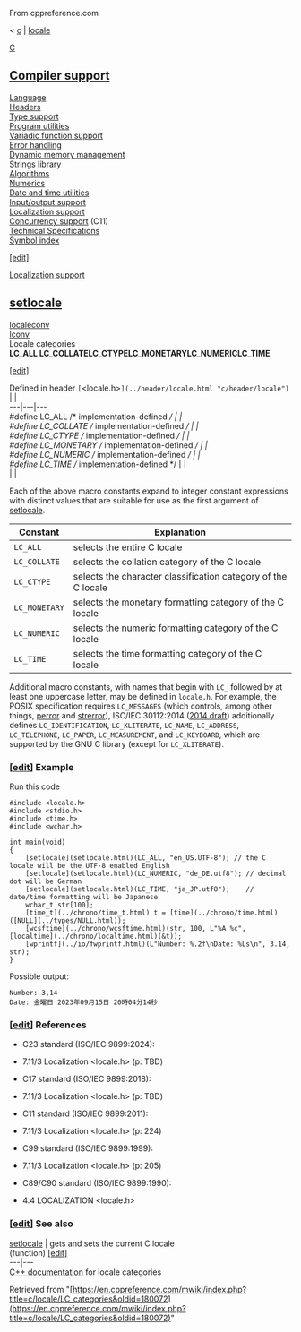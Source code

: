 From cppreference.com

< [c](../../c.html "c")‎ | [locale](../locale.html "c/locale")

[ C](../../c.html "c")

[Compiler support](../compiler_support.html "c/compiler support")  
---  
[Language](../language.html "c/language")  
[Headers](../header.html "c/header")  
[Type support](../types.html "c/types")  
[Program utilities](../program.html "c/program")  
[Variadic function support](../variadic.html "c/variadic")  
[Error handling](../error.html "c/error")  
[Dynamic memory management](../memory.html "c/memory")  
[Strings library](../string.html "c/string")  
[Algorithms](../algorithm.html "c/algorithm")  
[Numerics](../numeric.html "c/numeric")  
[Date and time utilities](../chrono.html "c/chrono")  
[Input/output support](../io.html "c/io")  
[Localization support](../locale.html "c/locale")  
[Concurrency support](../thread.html "c/thread") (C11)  
[Technical Specifications](../experimental.html "c/experimental")  
[Symbol index](../index.html "c/symbol index")  
  
[[edit]](https://en.cppreference.com/mwiki/index.php?title=Template:c/navbar_content&action=edit)

[ Localization support](../locale.html "c/locale")

[setlocale](setlocale.html "c/locale/setlocale")  
---  
[localeconv](localeconv.html "c/locale/localeconv")  
[lconv](lconv.html "c/locale/lconv")  
Locale categories  
**LC_ALL LC_COLLATELC_CTYPELC_MONETARYLC_NUMERICLC_TIME**  
  
[[edit]](https://en.cppreference.com/mwiki/index.php?title=Template:c/locale/navbar_content&action=edit)

Defined in header `[`<locale.h>`](../header/locale.html "c/header/locale")` |  |   
---|---|---  
#define LC_ALL /* implementation-defined */ |  |   
#define LC_COLLATE /* implementation-defined */ |  |   
#define LC_CTYPE /* implementation-defined */ |  |   
#define LC_MONETARY /* implementation-defined */ |  |   
#define LC_NUMERIC /* implementation-defined */ |  |   
#define LC_TIME /* implementation-defined */ |  |   
| |   
  
Each of the above macro constants expand to integer constant expressions with distinct values that are suitable for use as the first argument of [setlocale](setlocale.html "c/locale/setlocale"). 

Constant  |  Explanation   
---|---  
`LC_ALL` |  selects the entire C locale   
`LC_COLLATE` |  selects the collation category of the C locale   
`LC_CTYPE` |  selects the character classification category of the C locale   
`LC_MONETARY` |  selects the monetary formatting category of the C locale   
`LC_NUMERIC` |  selects the numeric formatting category of the C locale   
`LC_TIME` |  selects the time formatting category of the C locale   
  
Additional macro constants, with names that begin with `LC_` followed by at least one uppercase letter, may be defined in `locale.h`. For example, the POSIX specification requires `LC_MESSAGES` (which controls, among other things, [perror](../io/perror.html "c/io/perror") and [strerror](../string/byte/strerror.html "c/string/byte/strerror")), ISO/IEC 30112:2014 ([2014 draft](https://www.open-std.org/JTC1/SC35/WG5/docs/30112d10.pdf)) additionally defines `LC_IDENTIFICATION`, `LC_XLITERATE`, `LC_NAME`, `LC_ADDRESS`, `LC_TELEPHONE`, `LC_PAPER`, `LC_MEASUREMENT`, and `LC_KEYBOARD`, which are supported by the GNU C library (except for `LC_XLITERATE`). 

### [[edit](https://en.cppreference.com/mwiki/index.php?title=c/locale/LC_categories&action=edit&section=1 "Edit section: Example")] Example

Run this code
    
    
    #include <locale.h>
    #include <stdio.h>
    #include <time.h>
    #include <wchar.h>
     
    int main(void)
    {
        [setlocale](setlocale.html)(LC_ALL, "en_US.UTF-8"); // the C locale will be the UTF-8 enabled English
        [setlocale](setlocale.html)(LC_NUMERIC, "de_DE.utf8"); // decimal dot will be German
        [setlocale](setlocale.html)(LC_TIME, "ja_JP.utf8");    // date/time formatting will be Japanese
        wchar_t str[100];
        [time_t](../chrono/time_t.html) t = [time](../chrono/time.html)([NULL](../types/NULL.html));
        [wcsftime](../chrono/wcsftime.html)(str, 100, L"%A %c", [localtime](../chrono/localtime.html)(&t));
        [wprintf](../io/fwprintf.html)(L"Number: %.2f\nDate: %Ls\n", 3.14, str);
    }

Possible output: 
    
    
    Number: 3,14
    Date: 金曜日 2023年09月15日 20時04分14秒

### [[edit](https://en.cppreference.com/mwiki/index.php?title=c/locale/LC_categories&action=edit&section=2 "Edit section: References")] References

  * C23 standard (ISO/IEC 9899:2024): 



    

  * 7.11/3 Localization <locale.h> (p: TBD) 



  * C17 standard (ISO/IEC 9899:2018): 



    

  * 7.11/3 Localization <locale.h> (p: TBD) 



  * C11 standard (ISO/IEC 9899:2011): 



    

  * 7.11/3 Localization <locale.h> (p: 224) 



  * C99 standard (ISO/IEC 9899:1999): 



    

  * 7.11/3 Localization <locale.h> (p: 205) 



  * C89/C90 standard (ISO/IEC 9899:1990): 



    

  * 4.4 LOCALIZATION <locale.h>



### [[edit](https://en.cppreference.com/mwiki/index.php?title=c/locale/LC_categories&action=edit&section=3 "Edit section: See also")] See also

[ setlocale](setlocale.html "c/locale/setlocale") |  gets and sets the current C locale   
(function) [[edit]](https://en.cppreference.com/mwiki/index.php?title=Template:c/locale/dsc_setlocale&action=edit)  
---|---  
[C++ documentation](../../cpp/locale/LC_categories.html "cpp/locale/LC categories") for locale categories  
  
Retrieved from "[https://en.cppreference.com/mwiki/index.php?title=c/locale/LC_categories&oldid=180072](https://en.cppreference.com/mwiki/index.php?title=c/locale/LC_categories&oldid=180072)" 
